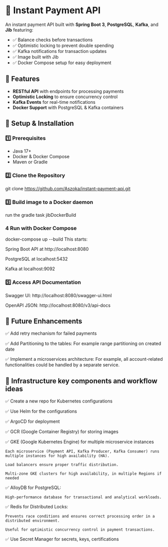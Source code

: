# 🚀 Instant Payment API

An instant payment API built with **Spring Boot 3**, **PostgreSQL**, **Kafka**, and **Jib** featuring:
- ✅ Balance checks before transactions
- ✅ Optimistic locking to prevent double spending
- ✅ Kafka notifications for transaction updates
- ✅ Image built with Jib
- ✅ Docker Compose setup for easy deployment

## 📌 Features
- **RESTful API** with endpoints for processing payments
- **Optimistic Locking** to ensure concurrency control
- **Kafka Events** for real-time notifications
- **Docker Support** with PostgreSQL & Kafka containers

## 🔧 Setup & Installation

### 1️⃣ Prerequisites
- Java 17+
- Docker & Docker Compose
- Maven or Gradle

### 2️⃣ Clone the Repository

git clone https://github.com/Aszoka/instant-payment-api.git

### ️3️⃣ Build image to a Docker daemon

run the gradle task jibDockerBuild

### 4️ Run with Docker Compose

docker-compose up --build
This starts:

Spring Boot API at http://localhost:8080

PostgreSQL at localhost:5432

Kafka at localhost:9092

### 5️⃣ Access API Documentation
Swagger UI: http://localhost:8080/swagger-ui.html

OpenAPI JSON: http://localhost:8080/v3/api-docs

## 🚀 Future Enhancements
✅ Add retry mechanism for failed payments

✅ Add Partitioning to the tables: 
    For example range partitioning on created date

✅ Implement a microservices architecture: For example, all account-related functionalities could be handled by a separate service.


## 🚀 Infrastructure key components and workflow ideas

✅ Create a new repo for Kubernetes configurations

✅ Use Helm for the configurations

✅ ArgoCD for deployment 

✅ GCR (Google Container Registry) for storing images

✅ GKE (Google Kubernetes Engine) for multiple microservice instances

    Each microservice (Payment API, Kafka Producer, Kafka Consumer) runs multiple instances for high availability (HA).

    Load balancers ensure proper traffic distribution.

    Multi-zone GKE clusters for high availability, in multiple Regions if needed

✅ AlloyDB for PostgreSQL:

    High-performance database for transactional and analytical workloads.


✅ Redis for Distributed Locks:

    Prevents race conditions and ensures correct processing order in a distributed environment.

    Useful for optimistic concurrency control in payment transactions.

✅ Use Secret Manager for secrets, keys, certifications